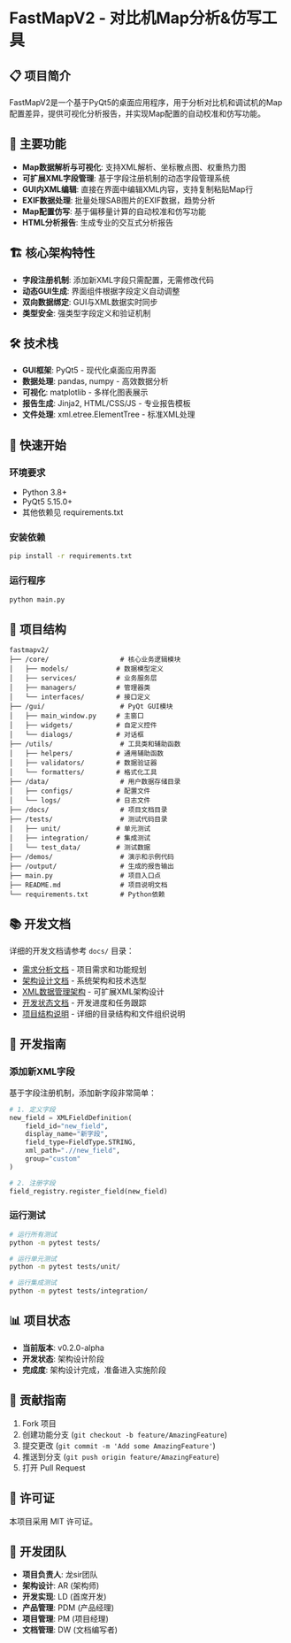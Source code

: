 # FastMapV2 - 对比机Map分析&仿写工具

## 📋 项目简介
FastMapV2是一个基于PyQt5的桌面应用程序，用于分析对比机和调试机的Map配置差异，提供可视化分析报告，并实现Map配置的自动校准和仿写功能。

## 🎯 主要功能
- **Map数据解析与可视化**: 支持XML解析、坐标散点图、权重热力图
- **可扩展XML字段管理**: 基于字段注册机制的动态字段管理系统
- **GUI内XML编辑**: 直接在界面中编辑XML内容，支持复制粘贴Map行
- **EXIF数据处理**: 批量处理SAB图片的EXIF数据，趋势分析
- **Map配置仿写**: 基于偏移量计算的自动校准和仿写功能
- **HTML分析报告**: 生成专业的交互式分析报告

## 🏗️ 核心架构特性
- **字段注册机制**: 添加新XML字段只需配置，无需修改代码
- **动态GUI生成**: 界面组件根据字段定义自动调整
- **双向数据绑定**: GUI与XML数据实时同步
- **类型安全**: 强类型字段定义和验证机制

## 🛠️ 技术栈
- **GUI框架**: PyQt5 - 现代化桌面应用界面
- **数据处理**: pandas, numpy - 高效数据分析
- **可视化**: matplotlib - 多样化图表展示
- **报告生成**: Jinja2, HTML/CSS/JS - 专业报告模板
- **文件处理**: xml.etree.ElementTree - 标准XML处理

## 🚀 快速开始

### 环境要求
- Python 3.8+
- PyQt5 5.15.0+
- 其他依赖见 requirements.txt

### 安装依赖
```bash
pip install -r requirements.txt
```

### 运行程序
```bash
python main.py
```

## 📁 项目结构
```
fastmapv2/
├── /core/                  # 核心业务逻辑模块
│   ├── models/            # 数据模型定义
│   ├── services/          # 业务服务层
│   ├── managers/          # 管理器类
│   └── interfaces/        # 接口定义
├── /gui/                   # PyQt GUI模块
│   ├── main_window.py     # 主窗口
│   ├── widgets/           # 自定义控件
│   └── dialogs/           # 对话框
├── /utils/                 # 工具类和辅助函数
│   ├── helpers/           # 通用辅助函数
│   ├── validators/        # 数据验证器
│   └── formatters/        # 格式化工具
├── /data/                  # 用户数据存储目录
│   ├── configs/           # 配置文件
│   └── logs/              # 日志文件
├── /docs/                  # 项目文档目录
├── /tests/                 # 测试代码目录
│   ├── unit/              # 单元测试
│   ├── integration/       # 集成测试
│   └── test_data/         # 测试数据
├── /demos/                 # 演示和示例代码
├── /output/                # 生成的报告输出
├── main.py                 # 项目入口点
├── README.md               # 项目说明文档
└── requirements.txt        # Python依赖
```

## 📚 开发文档
详细的开发文档请参考 `docs/` 目录：
- [需求分析文档](docs/requirements-analysis.md) - 项目需求和功能规划
- [架构设计文档](docs/architecture.md) - 系统架构和技术选型
- [XML数据管理架构](docs/xml_data_management_architecture.md) - 可扩展XML架构设计
- [开发状态文档](docs/development-status.md) - 开发进度和任务跟踪
- [项目结构说明](docs/project-structure.md) - 详细的目录结构和文件组织说明

## 🔧 开发指南

### 添加新XML字段
基于字段注册机制，添加新字段非常简单：

```python
# 1. 定义字段
new_field = XMLFieldDefinition(
    field_id="new_field",
    display_name="新字段",
    field_type=FieldType.STRING,
    xml_path=".//new_field",
    group="custom"
)

# 2. 注册字段
field_registry.register_field(new_field)
```

### 运行测试
```bash
# 运行所有测试
python -m pytest tests/

# 运行单元测试
python -m pytest tests/unit/

# 运行集成测试
python -m pytest tests/integration/
```

## 📊 项目状态
- **当前版本**: v0.2.0-alpha
- **开发状态**: 架构设计阶段
- **完成度**: 架构设计完成，准备进入实施阶段

## 🤝 贡献指南
1. Fork 项目
2. 创建功能分支 (`git checkout -b feature/AmazingFeature`)
3. 提交更改 (`git commit -m 'Add some AmazingFeature'`)
4. 推送到分支 (`git push origin feature/AmazingFeature`)
5. 打开 Pull Request

## 📄 许可证
本项目采用 MIT 许可证。

## 👥 开发团队
- **项目负责人**: 龙sir团队
- **架构设计**: AR (架构师)
- **开发实现**: LD (首席开发)
- **产品管理**: PDM (产品经理)
- **项目管理**: PM (项目经理)
- **文档管理**: DW (文档编写者)
